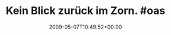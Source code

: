 ---
retweeted: false
source: <a href="http://twitter.com" rel="nofollow">Twitter Web Client</a>
entities:
  hashtags:
  - text: oase
    indices:
    - '27'
    - '32'
  symbols: []
  user_mentions: []
  urls: []
display_text_range:
- '0'
- '32'
favorite_count: '0'
id_str: '1726053462'
truncated: false
retweet_count: '0'
id: '1726053462'
created_at: Thu May 07 10:49:52 +0000 2009
favorited: false
full_text: 'Kein Blick zurück im Zorn. #oase'
lang: de
tags:
- oase
- pesos:twitter
date: '2009-05-07T10:49:52+00:00'
src: https://twitter.com/bascht/status/1726053462
original_url: https://twitter.com/bascht/status/1726053462
type: twitter_tweet
text: 'Kein Blick zurück im Zorn. #oase'
title: 'Kein Blick zurück im Zorn. #oas'

---